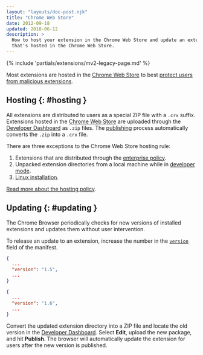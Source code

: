 ```yaml
---
layout: "layouts/doc-post.njk"
title: "Chrome Web Store"
date: 2012-09-18
updated: 2018-06-12
description: >
  How to host your extension in the Chrome Web Store and update an extension
  that's hosted in the Chrome Web Store.
---
```


{% include 'partials/extensions/mv2-legacy-page.md' %}

Most extensions are hosted in the [Chrome Web Store][1] to best [protect users from malicious
extensions][2].

## Hosting {: #hosting }

All extensions are distributed to users as a special ZIP file with a `.crx` suffix. Extensions
hosted in the [Chrome Web Store][3] are uploaded through the [Developer Dashboard][4] as `.zip`
files. The [publishing][5] process automatically converts the `.zip` into a `.crx` file.

There are three exceptions to the Chrome Web Store hosting rule:

1.  Extensions that are distributed through the [enterprise policy][6].
2.  Unpacked extension directories from a local machine while in [developer mode][7].
3.  [Linux installation][8].

[Read more about the hosting policy][9].

## Updating {: #updating }

The Chrome Browser periodically checks for new versions of installed extensions and updates them
without user intervention.

To release an update to an extension, increase the number in the [`version`][version] field of the
manifest.

```json
{
  ...
  "version": "1.5",
  ...
}
```

```json
{
  ...
  "version": "1.6",
  ...
}
```

Convert the updated extension directory into a ZIP file and locate the old version in the [Developer
Dashboard][10]. Select **Edit**, upload the new package, and hit **Publish**. The browser will
automatically update the extension for users after the new version is published.

[1]: https://chrome.google.com/webstore/category/extensions
[2]: http://blog.chromium.org/2015/05/continuing-to-protect-chrome-users-from.html
[3]: /docs/webstore
[4]: https://chrome.google.com/webstore/developer/dashboard
[5]: /docs/webstore/publish
[6]: https://support.google.com/chrome/a/answer/7666985
[7]: /docs/extensions/mv2/getstarted#unpacked
[8]: /docs/extensions/mv2/linux_hosting
[9]: /docs/extensions/mv2/hosting_changes
[10]: https://chrome.google.com/webstore/developer/dashboard

[version]: /docs/extensions/mv2/manifest/version/
